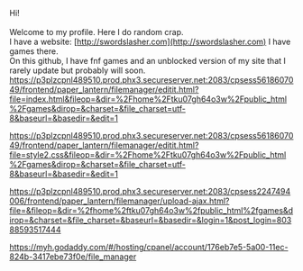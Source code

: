 Hi!
<br>
<br>
Welcome to my profile. Here I do random crap.
<br>
I have a website: [http://swordslasher.com](http://swordslasher.com)
I have games there.
<br>
On this github, I have fnf games and an unblocked version of my site that I rarely update but probably will soon.
https://p3plzcpnl489510.prod.phx3.secureserver.net:2083/cpsess5618607049/frontend/paper_lantern/filemanager/editit.html?file=index.html&fileop=&dir=%2Fhome%2Ftku07gh64o3w%2Fpublic_html%2Fgames&dirop=&charset=&file_charset=utf-8&baseurl=&basedir=&edit=1

https://p3plzcpnl489510.prod.phx3.secureserver.net:2083/cpsess5618607049/frontend/paper_lantern/filemanager/editit.html?file=style2.css&fileop=&dir=%2Fhome%2Ftku07gh64o3w%2Fpublic_html%2Fgames&dirop=&charset=&file_charset=utf-8&baseurl=&basedir=&edit=1

https://p3plzcpnl489510.prod.phx3.secureserver.net:2083/cpsess2247494006/frontend/paper_lantern/filemanager/upload-ajax.html?file=&fileop=&dir=%2fhome%2ftku07gh64o3w%2fpublic_html%2fgames&dirop=&charset=&file_charset=&baseurl=&basedir=&login=1&post_login=80388593517444

https://myh.godaddy.com/#/hosting/cpanel/account/176eb7e5-5a00-11ec-824b-3417ebe73f0e/file_manager
